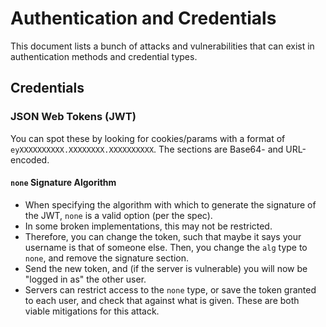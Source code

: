 # Authentication and Credentials

This document lists a bunch of attacks and vulnerabilities that can exist in authentication methods and credential types.

## Credentials

### JSON Web Tokens (JWT)

You can spot these by looking for cookies/params with a format of `eyXXXXXXXXXX.XXXXXXXX.XXXXXXXXXX`. The sections are Base64- and URL-encoded.

#### `none` Signature Algorithm

 - When specifying the algorithm with which to generate the signature of the JWT, `none` is a valid option (per the spec).
 - In some broken implementations, this may not be restricted.
 - Therefore, you can change the token, such that maybe it says your username is that of someone else. Then, you change the `alg` type to `none`, and remove the signature section.
 - Send the new token, and (if the server is vulnerable) you will now be "logged in as" the other user.
 - Servers can restrict access to the `none` type, or save the token granted to each user, and check that against what is given. These are both viable mitigations for this attack.